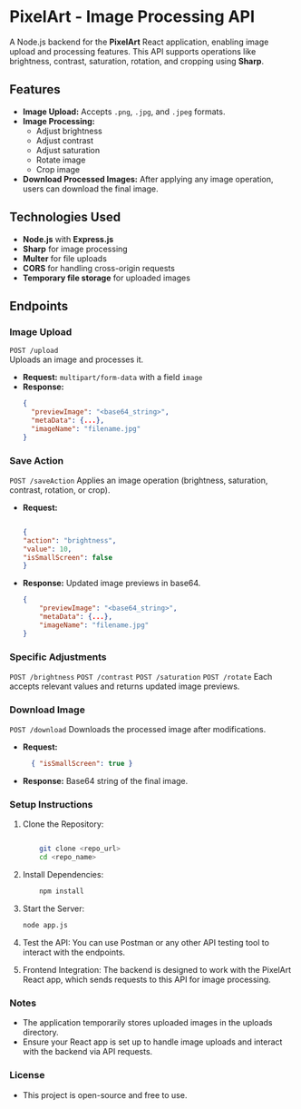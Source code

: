 # PixelArt - Image Processing API

A Node.js backend for the **PixelArt** React application, enabling image upload and processing features. This API supports operations like brightness, contrast, saturation, rotation, and cropping using **Sharp**.

## Features

- **Image Upload:** Accepts `.png`, `.jpg`, and `.jpeg` formats.
- **Image Processing:**
  - Adjust brightness
  - Adjust contrast
  - Adjust saturation
  - Rotate image
  - Crop image
- **Download Processed Images:** After applying any image operation, users can download the final image.

## Technologies Used

- **Node.js** with **Express.js**
- **Sharp** for image processing
- **Multer** for file uploads
- **CORS** for handling cross-origin requests
- **Temporary file storage** for uploaded images

## Endpoints

### Image Upload
`POST /upload`  
Uploads an image and processes it.  
- **Request:** `multipart/form-data` with a field `image`
- **Response:** 
  ```json
  {
    "previewImage": "<base64_string>",
    "metaData": {...},
    "imageName": "filename.jpg"
  }

### Save Action
`POST /saveAction`
Applies an image operation (brightness, saturation, contrast, rotation, or crop).

- **Request:** 
    ```json

    {
    "action": "brightness",
    "value": 10,
    "isSmallScreen": false
    }


- **Response:** Updated image previews in base64.
    ```json
    {
        "previewImage": "<base64_string>",
        "metaData": {...},
        "imageName": "filename.jpg"
    }

### Specific Adjustments
`POST /brightness`
`POST /contrast`
`POST /saturation`
`POST /rotate`
Each accepts relevant values and returns updated image previews.

### Download Image
`POST /download`
Downloads the processed image after modifications.

- **Request:** 
  ```json
    { "isSmallScreen": true }


- **Response:** Base64 string of the final image.
   
### Setup Instructions
1. Clone the Repository:

    ```bash

        git clone <repo_url>
        cd <repo_name>

2. Install Dependencies:

    ```bash
        npm install

3. Start the Server:

    ```bash
    node app.js


4. Test the API: You can use Postman or any other API testing tool to interact with the endpoints.

5. Frontend Integration: The backend is designed to work with the PixelArt React app, which sends requests to this API for image processing.

### Notes
- The application temporarily stores uploaded images in the uploads directory.
- Ensure your React app is set up to handle image uploads and interact with the backend via API requests.

### License
- This project is open-source and free to use.